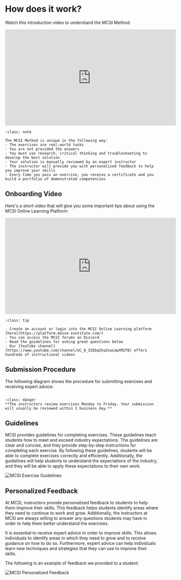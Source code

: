 # How does it work?

Watch this introduction video to understand the MCSI Method:

<iframe class="block mx-auto" width="560" height="315" src="https://www.youtube.com/embed/6a5MieXkoBg" title="YouTube video player" frameborder="0" allow="accelerometer; autoplay; clipboard-write; encrypted-media; gyroscope; picture-in-picture" allowfullscreen></iframe>

```{admonition} Summary
:class: note

The MCSI Method is unique in the following way:
- The exercises are real-world tasks
- You are not provided the answers
- You must use research, critical thinking and troubleshooting to develop the best solution
- Your solution is manually reviewed by an expert instructor
- The instructor will provide you with personalized feedback to help you improve your skills
- Every time you pass an exercise, you receive a certificate and you build a portfolio of demonstrated competencies
```

## Onboarding Video

Here's a short video that will give you some important tips about using the MCSI Online Learning Platform:

<iframe class="block mx-auto" width="560" height="315" src="https://www.youtube.com/embed/cKchVnHh4vs" title="YouTube video player" frameborder="0" allow="accelerometer; autoplay; clipboard-write; encrypted-media; gyroscope; picture-in-picture" allowfullscreen></iframe>

```{admonition} Useful resources
:class: tip

- Create an account or login into the MCSI Online Learning platform [here](https://platform.mosse-institute.com/)
- You can access the MCSI forums on Discord
- Read the guidelines for asking great questions below
- Our [YouTube channel](https://www.youtube.com/channel/UC_8_I5Ebq2haZxaLmpXM2TQ) offers hundreds of instructional videos
```

## Submission Procedure

The following diagram shows the procedure for submitting exercises and receiving expert advice:


```{thumbnail} ../images/platform/submission-process.svg
```

```{admonition} Important!
:class: danger
**The instructors review exercises Monday to Friday. Your submission will usually be reviewed within 1 business day.**
```

## Guidelines

MCSI provides guidelines for completing exercises. These guidelines teach students how to meet and exceed industry expectations. The guidelines are clear and concise, and they provide step-by-step instructions for completing each exercise. By following these guidelines, students will be able to complete exercises correctly and efficiently. Additionally, the guidelines will help students to understand the expectations of the industry, and they will be able to apply these expectations to their own work.

<img class="grey-border" src="/images/platform/guidelines.png" alt="MCSI Exercise Guidelines">

## Personalized Feedback

At MCSI, instructors provide personalized feedback to students to help them improve their skills. This feedback helps students identify areas where they need to continue to work and grow. Additionally, the instructors at MCSI are always willing to answer any questions students may have in order to help them better understand the exercises.

It is essential to receive expert advice in order to improve skills. This allows individuals to identify areas in which they need to grow and to receive guidance on how to do so. Furthermore, expert advice can help individuals learn new techniques and strategies that they can use to improve their skills.

The following is an example of feedback we provided to a student:

<img class="grey-border" src="/images/platform/personalized-feedback.png" alt="MCSI Personalized Feedback">